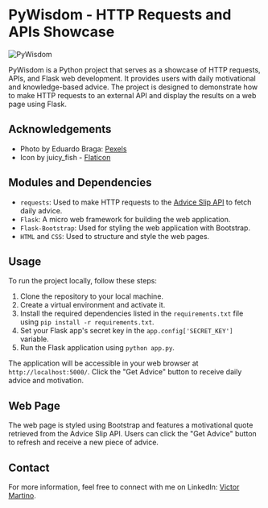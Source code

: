 # PyWisdom - HTTP Requests and APIs Showcase

![PyWisdom](https://www.pexels.com/photo/person-holding-opened-book-1296720/)

PyWisdom is a Python project that serves as a showcase of HTTP requests, APIs, and Flask web development. It provides users with daily motivational and knowledge-based advice. The project is designed to demonstrate how to make HTTP requests to an external API and display the results on a web page using Flask.

## Acknowledgements

- Photo by Eduardo Braga: [Pexels](https://www.pexels.com/photo/person-holding-opened-book-1296720/)
- Icon by juicy_fish - [Flaticon](https://www.flaticon.com/free-icons/wisdom)

## Modules and Dependencies

- `requests`: Used to make HTTP requests to the [Advice Slip API](https://api.adviceslip.com/advice) to fetch daily advice.
- `Flask`: A micro web framework for building the web application.
- `Flask-Bootstrap`: Used for styling the web application with Bootstrap.
- `HTML` and `CSS`: Used to structure and style the web pages.

## Usage

To run the project locally, follow these steps:

1. Clone the repository to your local machine.
2. Create a virtual environment and activate it.
3. Install the required dependencies listed in the `requirements.txt` file using `pip install -r requirements.txt`.
4. Set your Flask app's secret key in the `app.config['SECRET_KEY']` variable.
5. Run the Flask application using `python app.py`.

The application will be accessible in your web browser at `http://localhost:5000/`. Click the "Get Advice" button to receive daily advice and motivation.

## Web Page

The web page is styled using Bootstrap and features a motivational quote retrieved from the Advice Slip API. Users can click the "Get Advice" button to refresh and receive a new piece of advice.

## Contact

For more information, feel free to connect with me on LinkedIn: [Victor Martino](https://www.linkedin.com/in/victor-martino-446765140/).
